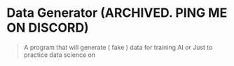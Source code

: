 # Data Generator (ARCHIVED. PING ME ON DISCORD)
> A program that will generate ( fake ) data for training AI or Just to practice data science on

